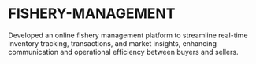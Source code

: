 # FISHERY-MANAGEMENT
Developed an online fishery management platform to streamline real-time inventory tracking, transactions, and market insights, enhancing communication and operational efficiency between buyers and sellers.
